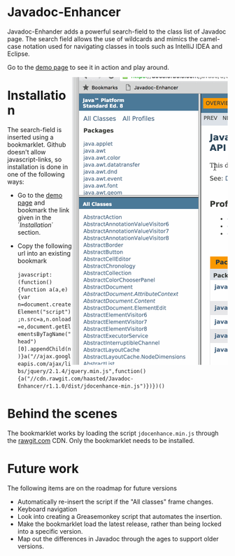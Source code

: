 # Javadoc-Enhancer
Javadoc-Enhander adds a powerful search-field to the class list of Javadoc page. The search field allows the use of wildcards and mimics the camel-case notation used for navigating classes in tools such as IntelliJ IDEA and Eclipse.

Go to the [demo page](http://bitcraft.dk/Javadoc-Enhancer/index.html "demopage") to see it in action and play around.

<img align="right" src="images/example1.gif">

# Installation

The search-field is inserted using a bookmarklet. Github doesn't allow javascript-links, so installation is done in one of the following ways:
* Go to the [demo page](http://bitcraft.dk/Javadoc-Enhancer/index.html) and bookmark the link given in the ´*Installation*´ section.
* Copy the following url into an existing bookmark

    `javascript:(function(){function a(a,e){var n=document.createElement("script");n.src=a,n.onload=e,document.getElementsByTagName("head")[0].appendChild(n)}a("//ajax.googleapis.com/ajax/libs/jquery/2.1.4/jquery.min.js",function(){a("//cdn.rawgit.com/haasted/Javadoc-Enhancer/r1.1.0/dist/jdocenhance-min.js")})})()`

# Behind the scenes

The bookmarklet works by loading the script `jdocenhance.min.js` through the [rawgit.com](http://rawgit.com/) CDN. Only the bookmarklet needs to be installed.

# Future work

The following items are on the roadmap for future versions

* Automatically re-insert the script if the "All classes" frame changes.
* Keyboard navigation
* Look into creating a Greasemonkey script that automates the insertion.
* Make the bookmarklet load the latest release, rather than being locked into a specific version.
* Map out the differences in Javadoc through the ages to support older versions.
